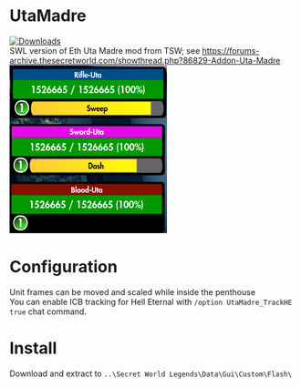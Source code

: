 # UtaMadre
[![Downloads](https://img.shields.io/github/downloads/SecretFox/UtaMadre/total?style=for-the-badge)](https://github.com/SecretFox/UtaMadre/releases)  
SWL version of Eth Uta Madre mod from TSW; see https://forums-archive.thesecretworld.com/showthread.php?86829-Addon-Uta-Madre  
[![Example](example.png "Example")](https://raw.githubusercontent.com/SecretFox/UtaMadre/main/example.png)  
# Configuration  
Unit frames can be moved and scaled while inside the penthouse  
You can enable ICB tracking for Hell Eternal with `/option UtaMadre_TrackHE true` chat command.  

# Install
Download and extract to `..\Secret World Legends\Data\Gui\Custom\Flash\`
